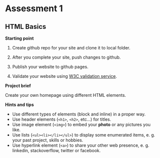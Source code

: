 # Assessment 1

## HTML Basics

**Starting point**

1. Create github repo for your site and clone it to local folder.

2. After you complete your site, push changes to github.

3. Publish your website to github pages.

4. Validate your website using [W3C validation service](https://validator.w3.org).

**Project brief**

Create your own homepage using different HTML elements.

**Hints and tips**

- Use different types of elements (block and inline) in a proper way.
- Use header elements (`<h1>`, `<h2>`, etc...) for titles.
- Use image element (`<img>`) to embed your **photo** or any pictures you like.
- Use lists (`<ul><li></li></ul>`) to display some enumerated items, e. g. your past project, skills or hobbies.
- Use hyperlink element (`<a>`) to share your other web presence, e. g. linkedin, stackoverflow, twitter or facebook.
